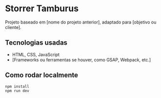 # Storrer Tamburus

Projeto baseado em [nome do projeto anterior], adaptado para [objetivo ou cliente].

## Tecnologias usadas
- HTML, CSS, JavaScript
- [Frameworks ou ferramentas se houver, como GSAP, Webpack, etc.]

## Como rodar localmente
```bash
npm install
npm run dev
